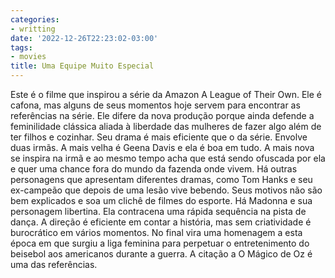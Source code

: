 ```yaml
---
categories:
- writting
date: '2022-12-26T22:23:02-03:00'
tags:
- movies
title: Uma Equipe Muito Especial
---
```


Este é o filme que inspirou a série da Amazon A League of Their Own. Ele é cafona, mas alguns de seus momentos hoje servem para encontrar as referências na série. Ele difere da nova produção porque ainda defende a feminilidade clássica aliada à liberdade das mulheres de fazer algo além de ter filhos e cozinhar. Seu drama é mais eficiente que o da série. Envolve duas irmãs. A mais velha é Geena Davis e ela é boa em tudo. A mais nova se inspira na irmã e ao mesmo tempo acha que está sendo ofuscada por ela e quer uma chance fora do mundo da fazenda onde vivem. Há outras personagens que apresentam diferentes dramas, como Tom Hanks e seu ex-campeão que depois de uma lesão vive bebendo. Seus motivos não são bem explicados e soa um clichê de filmes do esporte. Há Madonna e sua personagem libertina. Ela contracena uma rápida sequência na pista de dança. A direção é eficiente em contar a história, mas sem criatividade é burocrático em vários momentos. No final vira uma homenagem a esta época em que surgiu a liga feminina para perpetuar o entretenimento do beisebol aos americanos durante a guerra. A citação a O Mágico de Oz é uma das referências.